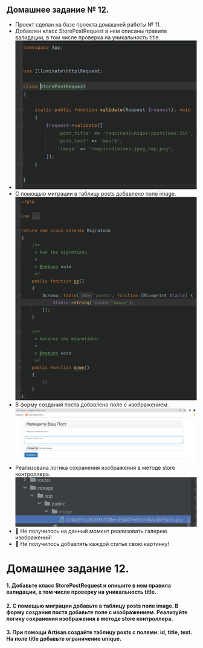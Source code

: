 ## Домашнее задание № 12.

- Проект сделан на базе проекта домашней работы № 11.
- Добавлен класс StorePostRequest в нем описаны правила валидации, в том числе проверка на уникальность title.
- ![img.png](img.png)
- С помощью миграции в таблицу posts добавлено поле image.
![img_1.png](img_1.png)
- В форму создания поста добавлено поле с изображением.
![img_2.png](img_2.png)
- Реализована логика сохранения изображения в методе store контроллера.
![img_3.png](img_3.png)
- 🛑 Не получилось на данный момент реализовать галерею изображений!
- 🛑 Не получилось добавлять каждой статье свою картинку!

# Домашнее задание 12.

#### 1. Добавьте класс StorePostRequest и опишите в нем правила валидации, в том числе проверку на уникальность title.

#### 2. С помощью миграции добавьте в таблицу posts поле image. В форму создания поста добавьте поле с изображением. Реализуйте логику сохранения изображения в методе store контроллера.

#### 3. При помощи Artisan создайте таблицу posts с полями: id, title, text. На поле title добавьте ограничение unique.

 
